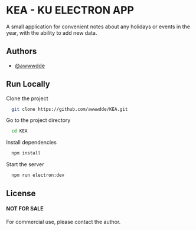 # KEA - KU ELECTRON APP
А small application for convenient notes about any holidays or events in the year, with the ability to add new data.
## Authors

- [@awwwdde](https://www.github.com/awwwdde)

## Run Locally

Clone the project

```bash
  git clone https://github.com/awwwdde/KEA.git
```

Go to the project directory

```bash
  cd KEA
```

Install dependencies

```bash
  npm install
```

Start the server

```bash
  npm run electron:dev
```



## License

#### NOT FOR SALE  
 For commercial use, please contact the author.




